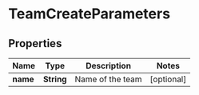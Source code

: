 

# TeamCreateParameters

## Properties

Name | Type | Description | Notes
------------ | ------------- | ------------- | -------------
**name** | **String** | Name of the team |  [optional]



